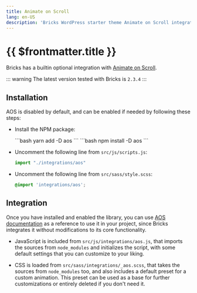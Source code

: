 ```yaml
---
title: Animate on Scroll
lang: en-US
description: 'Bricks WordPress starter theme Animate on Scroll integration'
---
```


# {{ $frontmatter.title }}

Bricks has a builtin optional integration with [Animate on Scroll](https://michalsnik.github.io/aos/).

::: warning
The latest version tested with Bricks is `2.3.4`
:::

## Installation

AOS is disabled by default, and can be enabled if needed by following these steps:


- Install the NPM package: 

    <code-group>

    <code-block title="Yarn" active> 
    ```bash
    yarn add -D aos
    ```
    </code-block>

    <code-block title="npm"> 
    ```bash
    npm install -D aos
    ```
    </code-block>
    
    </code-group>

- Uncomment the following line from `src/js/scripts.js`:

    ```javascript
    import "./integrations/aos"
    ```

- Uncomment the following line from `src/sass/style.scss`:

    ```scss
    @import 'integrations/aos';
    ```

## Integration

Once you have installed and enabled the library, you can use [AOS documentation](https://michalsnik.github.io/aos/) as a reference to use it in your project, since Bricks integrates it without modifications to its core functionality.

- JavaScript is included from `src/js/integrations/aos.js`, that imports the sources from `node_modules` and initializes the script, with some default settings that you can customize to your liking.

- CSS is loaded from `src/sass/integrations/_aos.scss`, that takes the sources from `node_modules` too, and also includes a default preset for a custom animation. This preset can be used as a base for further customizations or entirely deleted if you don't need it.
